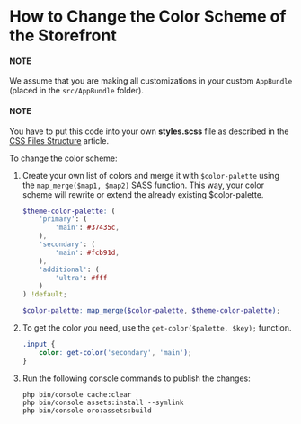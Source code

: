 <a id="dev-doc-frontend-storefront-css-color-scheme"></a>

# How to Change the Color Scheme of the Storefront

#### NOTE
We assume that you are making all customizations in your custom `AppBundle` (placed in the `src/AppBundle` folder).

#### NOTE
You have to put this code into your own **styles.scss** file as described in
the [CSS Files Structure](../css/index.md#dev-doc-frontend-css-theme-structure) article.

To change the color scheme:

1. Create your own list of colors and merge it with `$color-palette` using the `map_merge($map1, $map2)` SASS function.
   This way, your color scheme will rewrite or extend the already existing $color-palette.
   ```scss
   $theme-color-palette: (
       'primary': (
           'main': #37435c,
       ),
       'secondary': (
           'main': #fcb91d,
       ),
       'additional': (
           'ultra': #fff
       )
   ) !default;

   $color-palette: map_merge($color-palette, $theme-color-palette);
   ```
2. To get the color you need, use the `get-color($palette, $key);` function.
   ```scss
   .input {
       color: get-color('secondary', 'main');
   }
   ```
3. Run the following console commands to publish the changes:
   ```none
   php bin/console cache:clear
   php bin/console assets:install --symlink
   php bin/console oro:assets:build
   ```
